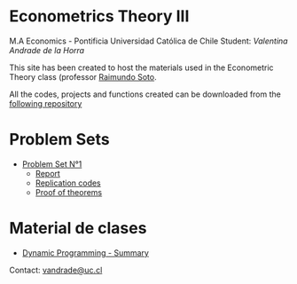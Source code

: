 # Econometrics Theory III

M.A Economics - Pontificia Universidad Católica de Chile
Student: *Valentina Andrade de la Horra*

This site has been created to host the materials used in the Econometric Theory class (professor [Raimundo Soto](https://economia.uc.cl/?profesor=raimundo-soto). 


All the codes, projects and functions created can be downloaded from the [following repository](https://github.com/valentinaandrade/econometrics-theoryIII/R)

# Problem Sets

- [Problem Set N°1]()
  - [Report]()
  - [Replication codes](https://github.com/valentinaandrade/econometrics-theoryIII/blob/main/Rmd/arima.Rmd)
  - [Proof of theorems](https://github.com/valentinaandrade/econometrics-theoryIII/tree/main/docs/problems/problemset1.pdf)
 

# Material de clases
- [Dynamic Programming - Summary](https://valentinaandrade.github.io/macroeconomics-theory/practice/ayudantias/ayu3/dp-intro.pdf)


Contact: [vandrade@uc.cl](mailto:vandrade@uc.cl)
